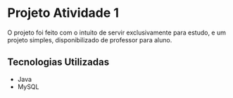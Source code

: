 # Projeto Atividade 1

O projeto foi feito com o intuito de servir exclusivamente para estudo, e um projeto simples, disponibilizado de professor para aluno.

## Tecnologias Utilizadas
- Java
- MySQL
